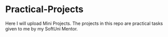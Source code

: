 # Practical-Projects
Here I will upload Mini Projects. The projects in this repo are practical tasks given to me by my SoftUni Mentor. 

